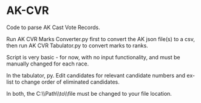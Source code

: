 # AK-CVR
Code to parse AK Cast Vote Records.

Run AK CVR Marks Converter.py first to convert the AK json file(s) to a csv, then run AK CVR Tabulator.py to convert marks to ranks.

Script is very basic - for now, with no input functionality, and must be manually changed for each race.

In the tabulator, py. Edit candidates for relevant candidate numbers and ex-list to change order of eliminated candidates. 

In both, the C:\\\Path\\\to\\\file must be changed to your file location.
